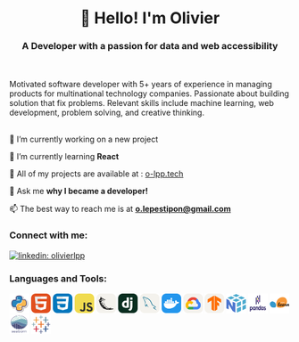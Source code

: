 <h1 align="center">👋 Hello! I'm Olivier</h1>
<h3 align="center">A Developer with a passion for data and web accessibility</h3>
<br> 
<br> 
Motivated software developer with 5+ years of experience in managing products for multinational technology companies. Passionate about building solution that fix problems. Relevant skills include machine learning, web development, problem solving, and creative thinking. 
<br> 
<br> 

🔭 I’m currently working on a new project

🌱 I’m currently learning **React**

🎯 All of my projects are available at : [o-lpp.tech](https://olivierlpp.github.io/)

💬 Ask me **why I became a developer!**

📫 The best way to reach me is at **o.lepestipon@gmail.com**


<h3 align="left">Connect with me:</h3>
<p align="left">
<a href="https://www.linkedin.com/in/olivierlepestipon/" target="blank"><img align="center" src="https://raw.githubusercontent.com/rahuldkjain/github-profile-readme-generator/master/src/images/icons/Social/linked-in-alt.svg" alt="linkedin: olivierlpp"  width="35" height="35"  /></a>
</p>

<h3 align="left">Languages and Tools:</h3>

<a href="https://www.python.org/" title="Python"><img src="icons/python.png" alt="Python" width="35px" height="35px"></a>
<a href="https://www.python.org/" title="HTML"><img src="icons/HTML.svg" alt="HTML" width="35px" height="35px"></a> 
<a href="https://www.python.org/" title="CSS"><img src="icons/CSS.svg" alt="CSS" width="35px" height="35px"></a> 
<a href="https://www.python.org/" title="JavaScript"><img src="icons/JavaScript.svg" alt="JavaScript" width="35px" height="35px"></a>
<a href="https://www.python.org/" title="Flask++"><img src="icons/Flask-Light.svg" alt="Flask" width="35px" height="35px"></a> 
<a href="https://www.python.org/" title="Django"><img src="icons/Django.svg" alt="Django" width="35px" height="35px"></a> 
<a href="https://www.python.org/" title="MySql"><img src="icons/MySQL-Light.svg" alt="MySql" width="35px" height="35px"></a> 
<a href="https://www.python.org/" title="Docker"><img src="icons/Docker.svg" alt="Docker" width="35px" height="35px"></a> 
<a href="https://www.python.org/" title="GCP"><img src="icons/GCP-Light.svg" alt="GCP" width="35px" height="35px"></a> 
<a href="https://www.python.org/" title="TensorFlow"><img src="icons/TensorFlow-Light.svg" alt="TensorFlow" width="35px" height="35px"></a>
<a href="https://www.python.org/" title="Numpy"><img src="icons/numpy.png" alt="Numpy" width="35px" height="35px"></a>
<a href="https://www.python.org/" title="Pandas"><img src="icons/pandas.svg" alt="Pandas" width="35px" height="35px"></a>
<a href="https://www.python.org/" title="ScikitLearn"><img src="icons/scikit.png" alt="ScikiLearn" width="35px" height="35px"></a>
<a href="https://www.python.org/" title="Seaborn"><img src="icons/seaborn.svg" alt="Seaborn" width="35px" height="35px"></a>
<a href="https://www.python.org/" title="Tableau"><img src="icons/tableau.png" alt="Tableau" width="35px" height="35px"></a>
<br> 



